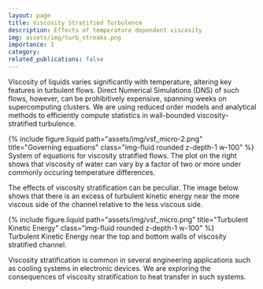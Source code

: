 ```yaml
---
layout: page
title: Viscosity Stratified Turbulence
description: Effects of temperature dependent viscosity 
img: assets/img/turb_streaks.png
importance: 1
category: 
related_publications: false
---
```


Viscosity of liquids varies significantly with temperature, altering key features in turbulent flows. Direct Numerical Simulations (DNS) of such flows, however,
can be prohibitively expensive, spanning weeks on supercomputing clusters. We are using reduced order models and analytical methods to efficiently compute statistics in 
wall-bounded viscosity-stratified turbulence. 

<div class="row justify-content-sm-center">
    <div class="col-sm-12 mt-3 mt-md-0">
        {% include figure.liquid path="assets/img/vsf_micro-2.png" title="Governing equations" class="img-fluid rounded z-depth-1 w-100" %}
    </div>
</div>
<div class="caption text-center">
    System of equations for viscosity stratified flows. The plot on the right shows that viscosity of water can vary by a factor of two or more under commonly occuring temperature differences.
</div>

The effects of viscosity stratification can be peculiar. The image below shows that there is an excess of turbulent kinetic energy near the more viscous side of the channel relative to the less viscous side. 

<div class="row justify-content-sm-center">
    <div class="col-sm-12 mt-3 mt-md-0">
        {% include figure.liquid path="assets/img/vsf_micro.png" title="Turbulent Kinetic Energy" class="img-fluid rounded z-depth-1 w-100" %}
    </div>
</div>
<div class="caption text-center">
    Turbulent Kinetic Energy near the top and bottom walls of viscosity stratified channel.
</div>

Viscosity stratification is common in several engineering applications such as cooling systems in electronic devices. We are exploring the consequences of viscosity stratification to heat transfer in such systems. 



